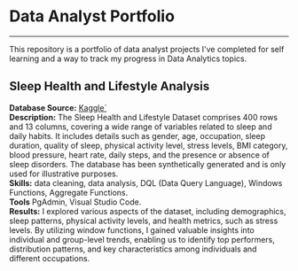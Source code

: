 # Data Analyst Portfolio

---
This repository is a portfolio of data analyst projects I've completed for self learning and a way to track my progress in Data Analytics topics.

Sleep Health and Lifestyle Analysis
---
**Database Source:** [Kaggle`](https://www.kaggle.com/datasets/uom190346a/sleep-health-and-lifestyle-dataset)    
**Description:** The Sleep Health and Lifestyle Dataset comprises 400 rows and 13 columns, covering a wide range of variables related to sleep and daily habits. It includes details such as gender, age, occupation, sleep duration, quality of sleep, physical activity level, stress levels, BMI category, blood pressure, heart rate, daily steps, and the presence or absence of sleep disorders. The database has been synthetically generated and is only used for illustrative purposes.    
**Skills:** data cleaning, data analysis, DQL (Data Query Language), Windows Functions, Aggregate Functions.    
**Tools** PgAdmin, Visual Studio Code.    
**Results:** I explored various aspects of the dataset, including demographics, sleep patterns, physical activity levels, and health metrics, such as stress levels. By utilizing window functions, I gained valuable insights into individual and group-level trends, enabling us to identify top performers, distribution patterns, and key characteristics among individuals and different occupations.
